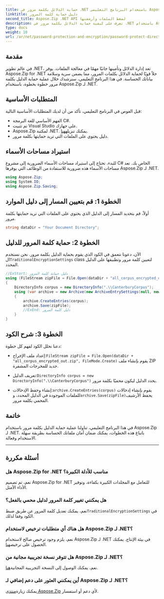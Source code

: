 ```yaml
---
title: حماية الدلائل بكلمة مرور في .NET باستخدام البرنامج التعليمي Aspose.Zip
linktitle: دليل حماية كلمة المرور
second_title: Aspose.Zip .NET API لضغط الملفات وأرشفتها
description: تعرف على كيفية حماية الدلائل بكلمة مرور في .NET باستخدام Aspose.Zip. قم بتأمين ملفاتك بسهولة من خلال هذا البرنامج التعليمي خطوة بخطوة.
type: docs
weight: 10
url: /ar/net/password-protection-and-encryption/password-protect-directory/
---
```


## مقدمة

في عالم تطوير .NET، تعد إدارة الدلائل وتأمينها جانبًا مهمًا في معالجة الملفات. يوفر Aspose.Zip for .NET حلاً قويًا لحماية الدلائل بكلمات المرور، مما يضمن سرية وسلامة بياناتك الحساسة. في هذا البرنامج التعليمي، سنرشدك خلال عملية حماية الدليل بكلمة مرور خطوة بخطوة، باستخدام Aspose.Zip لـ .NET.

## المتطلبات الأساسية

قبل الغوص في البرنامج التعليمي، تأكد من أن لديك المتطلبات الأساسية التالية:

- الفهم الأساسي للغة البرمجة C#.
- تم تثبيت Visual Studio على جهازك.
-  Aspose.Zip لمكتبة .NET. يمكنك تنزيله[هنا](https://releases.aspose.com/zip/net/).
- دليل يحتوي على الملفات التي تريد حمايتها بكلمة مرور.

## استيراد مساحات الأسماء

للبدء، تحتاج إلى استيراد مساحات الأسماء الضرورية إلى مشروع C# الخاص بك. تعد مساحات الأسماء هذه ضرورية للاستفادة من الوظائف التي يوفرها Aspose.Zip لـ .NET.

```csharp
using Aspose.Zip;
using System.IO;
using Aspose.Zip.Saving;
```

## الخطوة 1: قم بتعيين المسار إلى دليل الموارد

أولاً، قم بتحديد المسار إلى الدليل الذي يحتوي على الملفات التي تريد حمايتها بكلمة مرور.

```csharp
string dataDir = "Your Document Directory";
```

## الخطوة 2: حماية كلمة المرور للدليل

 الآن، دعونا نتعمق في الكود الذي يقوم بحماية الدليل بكلمة مرور. نحن نستخدم ال`TraditionalEncryptionSettings` class لتعيين كلمة مرور وتطبيقها على الدليل المحدد.

```csharp
//ExStart: دليل حماية كلمة المرور
using (FileStream zipFile = File.Open(dataDir + "all_corpus_encrypted_out.zip", FileMode.Create))
{
    DirectoryInfo corpus = new DirectoryInfo(".\\CanterburyCorpus");
    using (var archive = new Archive(new ArchiveEntrySettings(null, new TraditionalEncryptionSettings("p@s$"))))
    {
        archive.CreateEntries(corpus);
        archive.Save(zipFile);
        //ExEnd: دليل كلمة المرور
    }
}
```

## الخطوة 3: شرح الكود

دعنا نحلل الكود لفهم كل خطوة:

-  إعداد ملف الإخراج:`FileStream zipFile = File.Open(dataDir + "all_corpus_encrypted_out.zip", FileMode.Create)` يقوم بإنشاء ملف ZIP جديد للمخرجات المشفرة.

-  تعريف الدليل:`DirectoryInfo corpus = new DirectoryInfo(".\\CanterburyCorpus")` يحدد الدليل ليكون محميًا بكلمة مرور.

-  إنشاء وحفظ الإدخالات:`archive.CreateEntries(corpus)` يقوم بإنشاء إدخالات للملفات الموجودة في الدليل المحدد، و`archive.Save(zipFile)`يحفظ الأرشيف المحمي بكلمة مرور.

## خاتمة

في هذا البرنامج التعليمي، تناولنا عملية حماية الدليل بكلمة مرور باستخدام Aspose.Zip لـ .NET. باتباع هذه الخطوات، يمكنك ضمان أمان ملفاتك الحساسة بطريقة سهلة الاستخدام وفعالة.

---

## أسئلة مكررة

### هل Aspose.Zip for .NET مناسب للأدلة الكبيرة؟
نعم، تم تصميم Aspose.Zip for .NET للتعامل مع المجلدات الكبيرة بكفاءة، وتوفير الأداء الأمثل.

### هل يمكنني تغيير كلمة المرور لدليل محمي بالفعل؟
 نعم، يمكنك تعديل كلمة المرور عن طريق ضبط`TraditionalEncryptionSettings` في الكود وفقا لذلك.

### هل هناك أي متطلبات ترخيص لاستخدام Aspose.Zip لـ .NET؟
 نعم، يلزم وجود ترخيص صالح لاستخدام Aspose.Zip لـ .NET في بيئة الإنتاج. يمكنك الحصول على ترخيص[هنا](https://purchase.aspose.com/buy).

### هل تتوفر نسخة تجريبية مجانية من Aspose.Zip لـ .NET؟
 نعم، يمكنك الوصول إلى النسخة التجريبية المجانية[هنا](https://releases.aspose.com/).

### أين يمكنني العثور على دعم إضافي لـ Aspose.Zip لـ .NET؟
 يمكنك زيارة[منتدى Aspose.Zip](https://forum.aspose.com/c/zip/37) لأي دعم أو استفسار.


